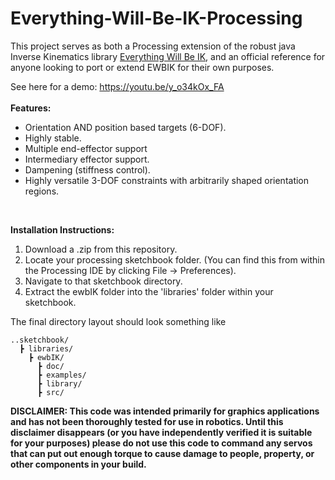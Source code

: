 # Everything-Will-Be-IK-Processing

This project serves as both a Processing extension of the robust java Inverse Kinematics library <a href="https://github.com/EGjoni/Everything-Will-Be-IK">Everything Will Be IK</a>, and an official reference for anyone looking to port or extend EWBIK for their own purposes. 


See here for a demo: https://youtu.be/y_o34kOx_FA
</br></br>
<b>Features:</b>
<ul>
<li>Orientation AND position based targets (6-DOF).</li>
<li>Highly stable.</li>
<li>Multiple end-effector support</li>
<li>Intermediary effector support.</li>
<li>Dampening (stiffness control).</li>
<li>Highly versatile 3-DOF constraints with arbitrarily shaped orientation regions.</li>
</ul>
</br>


<b>Installation Instructions:</b></br>
<ol>
<li>Download a .zip from this repository.</li>
<li>Locate your processing sketchbook folder. (You can find this from within the Processing IDE by clicking File -> Preferences).</li>
<li>Navigate to that sketchbook directory.</li>
<li>Extract the ewbIK folder into the 'libraries' folder within your sketchbook.</li>
</ol>
The final directory layout should look something like

```
..sketchbook/
  ┣ libraries/
    ┣ ewbIK/
      ┣ doc/
      ┣ examples/
      ┣ library/
      ┣ src/
```


<b>DISCLAIMER: This code was intended primarily for graphics applications and has not been thoroughly tested for use in robotics. Until this disclaimer disappears (or you have independently verified it is suitable for your purposes) please do not use this code to command any servos that can put out enough torque to cause damage to people, property, or other components in your build.</b>
